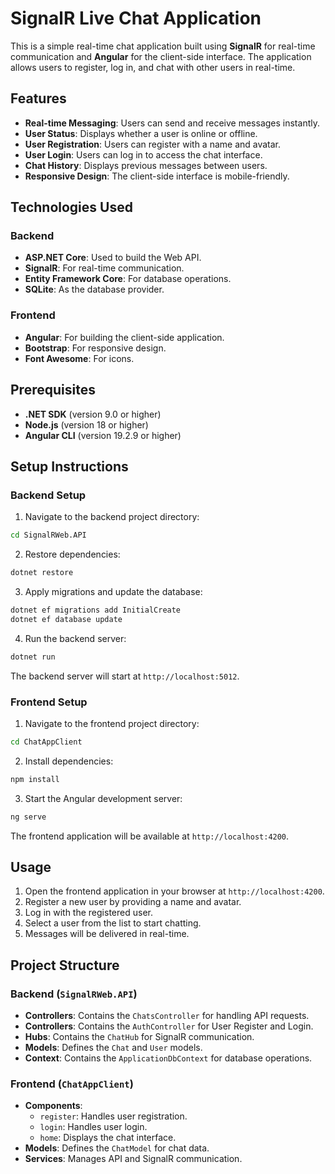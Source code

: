 # SignalR Live Chat Application

This is a simple real-time chat application built using **SignalR** for real-time communication and **Angular** for the client-side interface. The application allows users to register, log in, and chat with other users in real-time.

## Features

- **Real-time Messaging**: Users can send and receive messages instantly.
- **User Status**: Displays whether a user is online or offline.
- **User Registration**: Users can register with a name and avatar.
- **User Login**: Users can log in to access the chat interface.
- **Chat History**: Displays previous messages between users.
- **Responsive Design**: The client-side interface is mobile-friendly.

## Technologies Used

### Backend
- **ASP.NET Core**: Used to build the Web API.
- **SignalR**: For real-time communication.
- **Entity Framework Core**: For database operations.
- **SQLite**: As the database provider.

### Frontend
- **Angular**: For building the client-side application.
- **Bootstrap**: For responsive design.
- **Font Awesome**: For icons.

## Prerequisites

- **.NET SDK** (version 9.0 or higher)
- **Node.js** (version 18 or higher)
- **Angular CLI** (version 19.2.9 or higher)

## Setup Instructions

### Backend Setup

1. Navigate to the backend project directory:
```bash
cd SignalRWeb.API
```

2. Restore dependencies:
```bash
dotnet restore
```

3. Apply migrations and update the database:
```bash
dotnet ef migrations add InitialCreate
dotnet ef database update
```

4. Run the backend server:
```bash
dotnet run
```

  The backend server will start at `http://localhost:5012`.

### Frontend Setup

1. Navigate to the frontend project directory:
```bash
cd ChatAppClient
```

2. Install dependencies:
```bash
npm install
```

3. Start the Angular development server:
```bash
ng serve
```

   The frontend application will be available at `http://localhost:4200`.

## Usage

1. Open the frontend application in your browser at `http://localhost:4200`.
2. Register a new user by providing a name and avatar.
3. Log in with the registered user.
4. Select a user from the list to start chatting.
5. Messages will be delivered in real-time.

## Project Structure

### Backend (`SignalRWeb.API`)

- **Controllers**: Contains the `ChatsController` for handling API requests.
- **Controllers**: Contains the `AuthController` for User Register and Login. 
- **Hubs**: Contains the `ChatHub` for SignalR communication.
- **Models**: Defines the `Chat` and `User` models.
- **Context**: Contains the `ApplicationDbContext` for database operations.

### Frontend (`ChatAppClient`)

- **Components**:
  - `register`: Handles user registration.
  - `login`: Handles user login.
  - `home`: Displays the chat interface.
- **Models**: Defines the `ChatModel` for chat data.
- **Services**: Manages API and SignalR communication.
